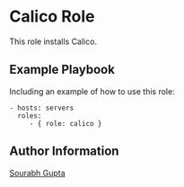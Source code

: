 # Calico Role

This role installs Calico.

## Example Playbook

Including an example of how to use this role:

    - hosts: servers
      roles:
         - { role: calico }

## Author Information

[Sourabh Gupta](https://sourabhgupta.in)
